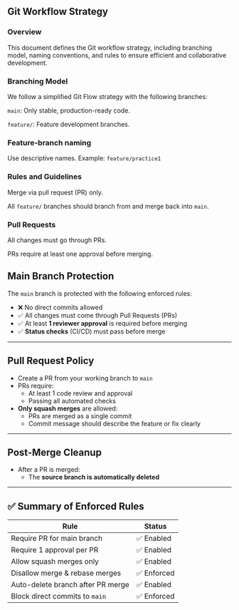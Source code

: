 ## Git Workflow Strategy

### Overview

This document defines the Git workflow strategy, including branching model, naming conventions, and rules to ensure efficient and collaborative development.

### Branching Model

We follow a simplified Git Flow strategy with the following branches:

`main`: Only stable, production-ready code.

`feature/`: Feature development branches.

### Feature-branch naming 

Use descriptive names.
Example: `feature/practice1`

### Rules and Guidelines

Merge via pull request (PR) only.

All `feature/` branches should branch from and merge back into `main`.

### Pull Requests

All changes must go through PRs.

PRs require at least one approval before merging.

## Main Branch Protection

The `main` branch is protected with the following enforced rules:

- ❌ No direct commits allowed
- ✅ All changes must come through Pull Requests (PRs)
- ✅ At least **1 reviewer approval** is required before merging
- ✅ **Status checks** (CI/CD) must pass before merge

---

##  Pull Request Policy

- Create a PR from your working branch to `main`
- PRs require:
    - At least 1 code review and approval
    - Passing all automated checks
- **Only squash merges** are allowed:
    - PRs are merged as a single commit
    - Commit message should describe the feature or fix clearly

---

##  Post-Merge Cleanup

- After a PR is merged:
    - The **source branch is automatically deleted**

---

## ✅ Summary of Enforced Rules

| Rule                                     | Status       |
|------------------------------------------|--------------|
| Require PR for main branch               | ✅ Enabled   |
| Require 1 approval per PR                | ✅ Enabled   |
| Allow squash merges only                 | ✅ Enabled   |
| Disallow merge & rebase merges           | ✅ Enforced  |
| Auto-delete branch after PR merge        | ✅ Enabled   |
| Block direct commits to `main`           | ✅ Enforced  |